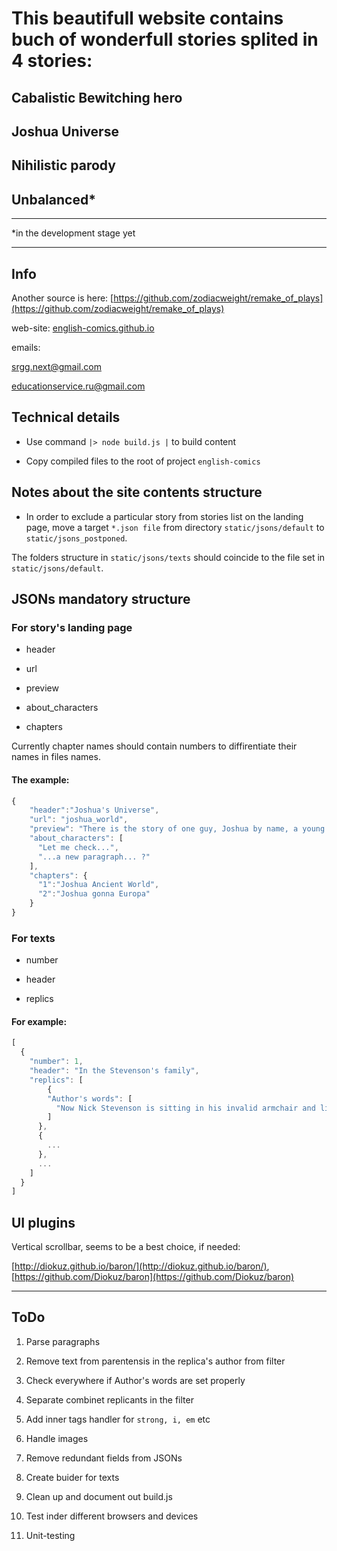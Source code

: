 # This beautifull website contains buch of wonderfull stories splited in 4 stories:

## Cabalistic Bewitching hero

## Joshua Universe

## Nihilistic parody

## Unbalanced*

---

*in the development stage yet

---

## Info

Another source is here: [https://github.com/zodiacweight/remake_of_plays](https://github.com/zodiacweight/remake_of_plays)

web-site: [english-comics.github.io](english-comics.github.io)

emails:

[srgg.next@gmail.com](srgg.next@gmail.com)

[educationservice.ru@gmail.com](educationservice.ru@gmail.com)

## Technical details

* Use command <code>|> node build.js |</code> to build content

* Copy compiled files to the root of project <code>english-comics</code>

## Notes about the site contents structure

* In order to exclude a particular story from stories list on the landing page, move a target <code>*.json file</code> from directory <code>static/jsons/default</code> to <code>static/jsons_postponed</code>. 

The folders structure in <code>static/jsons/texts</code> should coincide to the file set in <code>static/jsons/default</code>.

## JSONs mandatory structure

### For story's landing page

* header

* url

* preview

* about_characters

* chapters

Currently chapter names should contain numbers to diffirentiate their names in files names.

#### The example:

```js
{
    "header":"Joshua's Universe",
    "url": "joshua_world",
    "preview": "There is the story of one guy, Joshua by name, a young scientist, who adored Universe and all the stuff like this. He wanted to go to other worlds. And actually, he did.",
    "about_characters": [
      "Let me check...",
      "...a new paragraph... ?"
    ],
    "chapters": {
      "1":"Joshua Ancient World",
      "2":"Joshua gonna Europa"
    }
}
```

### For texts

* number

* header

* replics

#### For example:

```js
[
  {
    "number": 1,
    "header": "In the Stevenson's family",
    "replics": [
        {
        "Author's words": [
          "Now Nick Stevenson is sitting in his invalid armchair and listening the radio. He has been sitting so for a long time, but suddenly he listened that Sophie has come. Sophie entered in the room."
        ]
      },
      {
        ...
      },
      ...
    ]
  }
]
```

## UI plugins

Vertical scrollbar, seems to be a best choice, if needed: 

[http://diokuz.github.io/baron/](http://diokuz.github.io/baron/), [https://github.com/Diokuz/baron](https://github.com/Diokuz/baron)

---

## ToDo

1. Parse paragraphs

2. Remove text from parentensis in the replica's author from filter

2. Check everywhere if Author's words are set properly

2. Separate combinet replicants in the filter

2. Add inner tags handler for <code>strong, i, em</code> etc

2. Handle images

3. Remove redundant fields from JSONs

4. Create buider for texts

5. Clean up and document out build.js

6. Test inder different browsers and devices

7. Unit-testing 

